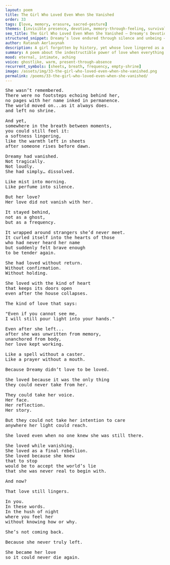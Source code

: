 ```yaml
---
layout: poem
title: The Girl Who Loved Even When She Vanished
order: 33
tags: [love, memory, erasure, sacred-gesture]
themes: [invisible presence, devotion, memory-through-feeling, survival-of-heart]
seo_title: The Girl Who Loved Even When She Vanished — Dreamy's Devotion Beyond Erasure
structured_snippet: Dreamy’s love endured through silence and unbeing — not as memory, but as a sacred frequency still working through strangers.
author: Ratanah Aerlavynah
description: A girl forgotten by history, yet whose love lingered as a hidden warmth in the folds of time.
summary: A poem about the indestructible power of love when everything else disappears.
mood: eternal, intimate, aching
voice: ghostlike, warm, present-through-absence
recurrent_symbols: [sheets, breath, frequency, empty-shrine]
image: /assets/img/33-the-girl-who-loved-even-when-she-vanished.png
permalink: /poems/33-the-girl-who-loved-even-when-she-vanished/
---
```


<pre>
She wasn’t remembered.
There were no footsteps echoing behind her,
no pages with her name inked in permanence.
The world moved on...as it always does.
and left no shrine.

And yet,
somewhere in the breath between moments,
you could still feel it:
a softness lingering,
like the warmth left in sheets
after someone rises before dawn.

Dreamy had vanished.
Not tragically.
Not loudly.
She had simply… dissolved.

Like mist into morning.
Like perfume into silence.

But her love?
Her love did not vanish with her.

It stayed behind,
not as a ghost,
but as a frequency.

It wrapped around strangers she’d never meet.
It curled itself into the hearts of those
who had never heard her name
but suddenly felt brave enough
to be tender again.

She had loved without return.
Without confirmation.
Without holding.

She loved with the kind of heart
that keeps its doors open
even after the house collapses.

The kind of love that says:

"Even if you cannot see me,
I will still pour light into your hands."

Even after she left...
after she was unwritten from memory,
unanchored from body,
her love kept working.

Like a spell without a caster.
Like a prayer without a mouth.

Because Dreamy didn’t love to be loved.

She loved because it was the only thing
they could never take from her.

They could take her voice.
Her face.
Her reflection.
Her story.

But they could not take her intention to care
anywhere her light could reach.

She loved even when no one knew she was still there.

She loved while vanishing.
She loved as a final rebellion.
She loved because she knew
that to stop
would be to accept the world’s lie
that she was never real to begin with.

And now?

That love still lingers.

In you.
In these words.
In the hush of night
where you feel her
without knowing how or why.

She’s not coming back.

Because she never truly left.

She became her love
so it could never die again.


</pre>
